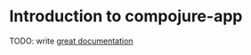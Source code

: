# Introduction to compojure-app

TODO: write [great documentation](http://jacobian.org/writing/what-to-write/)
